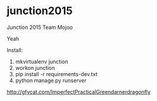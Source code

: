 # junction2015
Junction 2015 Team Mojoo

Yeah

Install:

 1. mkvirtualenv junction
 2. workon junction
 3. pip install -r requirements-dev.txt
 4. python manage.py runserver

 http://gfycat.com/ImperfectPracticalGreendarnerdragonfly